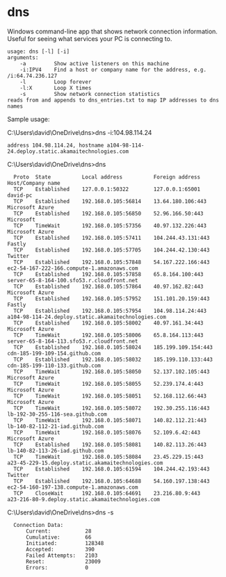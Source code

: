 # dns

Windows command-line app that shows network connection information. Useful for seeing what services your PC
is connecting to. 

    usage: dns [-l] [-i]
    arguments:
        -a         Show active listeners on this machine
        -i:IPV4    Find a host or company name for the address, e.g. /i:64.74.236.127
        -l         Loop forever
        -l:X       Loop X times
        -s         Show network connection statistics
    reads from and appends to dns_entries.txt to map IP addresses to dns names
    
Sample usage:

C:\Users\david\OneDrive\dns>dns -i:104.98.114.24

    address 104.98.114.24, hostname a104-98-114-24.deploy.static.akamaitechnologies.com
    
C:\Users\david\OneDrive\dns>dns

      Proto  State          Local address          Foreign address          Host/Company name
      TCP    Established    127.0.0.1:50322        127.0.0.1:65001          david-pc
      TCP    Established    192.168.0.105:56814    13.64.180.106:443        Microsoft Azure
      TCP    Established    192.168.0.105:56850    52.96.166.50:443         Microsoft
      TCP    TimeWait       192.168.0.105:57356    40.97.132.226:443        Microsoft Azure
      TCP    Established    192.168.0.105:57411    104.244.43.131:443       Fastly
      TCP    Established    192.168.0.105:57705    104.244.42.130:443       Twitter
      TCP    Established    192.168.0.105:57848    54.167.222.166:443       ec2-54-167-222-166.compute-1.amazonaws.com
      TCP    Established    192.168.0.105:57858    65.8.164.100:443         server-65-8-164-100.sfo53.r.cloudfront.net
      TCP    Established    192.168.0.105:57864    40.97.162.82:443         Microsoft Azure
      TCP    Established    192.168.0.105:57952    151.101.20.159:443       Fastly
      TCP    Established    192.168.0.105:57954    104.98.114.24:443        a104-98-114-24.deploy.static.akamaitechnologies.com
      TCP    Established    192.168.0.105:58002    40.97.161.34:443         Microsoft Azure
      TCP    TimeWait       192.168.0.105:58006    65.8.164.113:443         server-65-8-164-113.sfo53.r.cloudfront.net
      TCP    Established    192.168.0.105:58024    185.199.109.154:443      cdn-185-199-109-154.github.com
      TCP    Established    192.168.0.105:58032    185.199.110.133:443      cdn-185-199-110-133.github.com
      TCP    TimeWait       192.168.0.105:58050    52.137.102.105:443       Microsoft Azure
      TCP    TimeWait       192.168.0.105:58055    52.239.174.4:443         Microsoft Azure
      TCP    TimeWait       192.168.0.105:58051    52.168.112.66:443        Microsoft Azure
      TCP    TimeWait       192.168.0.105:58072    192.30.255.116:443       lb-192-30-255-116-sea.github.com
      TCP    TimeWait       192.168.0.105:58071    140.82.112.21:443        lb-140-82-112-21-iad.github.com
      TCP    TimeWait       192.168.0.105:58076    52.109.6.42:443          Microsoft Azure
      TCP    Established    192.168.0.105:58081    140.82.113.26:443        lb-140-82-113-26-iad.github.com
      TCP    TimeWait       192.168.0.105:58084    23.45.229.15:443         a23-45-229-15.deploy.static.akamaitechnologies.com
      TCP    Established    192.168.0.105:61594    104.244.42.193:443       Twitter
      TCP    Established    192.168.0.105:64688    54.160.197.138:443       ec2-54-160-197-138.compute-1.amazonaws.com
      TCP    CloseWait      192.168.0.105:64691    23.216.80.9:443          a23-216-80-9.deploy.static.akamaitechnologies.com

C:\Users\david\OneDrive\dns>dns -s

      Connection Data:
          Current:           28
          Cumulative:        66
          Initiated:         128348
          Accepted:          390
          Failed Attempts:   2103
          Reset:             23009
          Errors:            0
